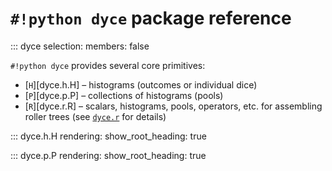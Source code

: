 <!---
  Copyright and other protections apply. Please see the accompanying LICENSE file for
  rights and restrictions governing use of this software. All rights not expressly
  waived or licensed are reserved. If that file is missing or appears to be modified
  from its original, then please contact the author before viewing or using this
  software in any capacity.

  !!!!!!!!!!!!!!!!!!!!!!!!!!!!!!!!!!!!!!!!!!!!!!!!!!!!!!!!!!!!!!!!!!!!
  !!!!!!!!!!!!!!! IMPORTANT: READ THIS BEFORE EDITING! !!!!!!!!!!!!!!!
  !!!!!!!!!!!!!!!!!!!!!!!!!!!!!!!!!!!!!!!!!!!!!!!!!!!!!!!!!!!!!!!!!!!!
  Please keep each sentence on its own unwrapped line.
  It looks like crap in a text editor, but it has no effect on rendering, and it allows much more useful diffs.
  Thank you!
-->

# ``#!python dyce`` package reference

::: dyce
    selection:
      members: false

``#!python dyce`` provides several core primitives:

* [``H``][dyce.h.H] – histograms (outcomes or individual dice)
* [``P``][dyce.p.P] – collections of histograms (pools)
* [``R``][dyce.r.R] – scalars, histograms, pools, operators, etc. for assembling roller trees (see [``dyce.r``](dyce.r.md) for details)

::: dyce.h.H
    rendering:
      show_root_heading: true

::: dyce.p.P
    rendering:
      show_root_heading: true
